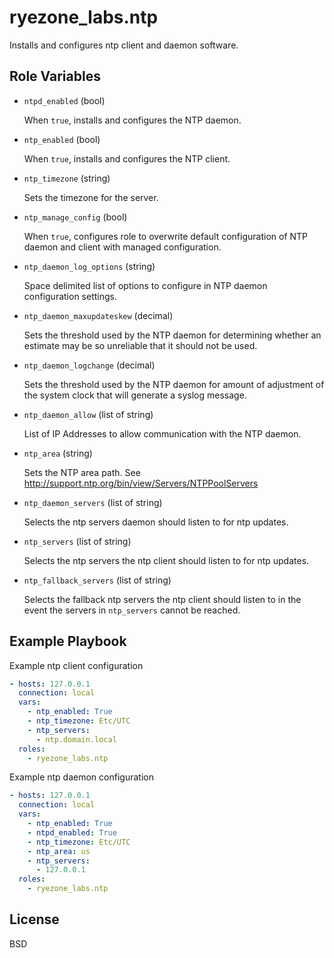 ryezone_labs.ntp
=========

Installs and configures ntp client and daemon software.

Role Variables
--------------

- `ntpd_enabled` (bool)

  When `true`, installs and configures the NTP daemon.

- `ntp_enabled` (bool)

  When `true`, installs and configures the NTP client.

- `ntp_timezone` (string)

  Sets the timezone for the server.

- `ntp_manage_config` (bool)

  When `true`, configures role to overwrite default configuration of NTP daemon
  and client with managed configuration.

- `ntp_daemon_log_options` (string)

  Space delimited list of options to configure in NTP daemon configuration
  settings.

- `ntp_daemon_maxupdateskew` (decimal)

  Sets the threshold used by the NTP daemon for determining whether an estimate
  may be so unreliable that it should not be used.

- `ntp_daemon_logchange` (decimal)

  Sets the threshold used by the NTP daemon for amount of adjustment of the
  system clock that will generate a syslog message.

- `ntp_daemon_allow` (list of string)

  List of IP Addresses to allow communication with the NTP daemon.

- `ntp_area` (string)

  Sets the NTP area path.  See http://support.ntp.org/bin/view/Servers/NTPPoolServers

- `ntp_daemon_servers` (list of string)

  Selects the ntp servers daemon should listen to for ntp updates.

- `ntp_servers` (list of string)

  Selects the ntp servers the ntp client should listen to for ntp updates.

- `ntp_fallback_servers` (list of string)

  Selects the fallback ntp servers the ntp client should listen to in the event
  the servers in `ntp_servers` cannot be reached.

Example Playbook
----------------

Example ntp client configuration

```yaml
- hosts: 127.0.0.1
  connection: local
  vars:
    - ntp_enabled: True
    - ntp_timezone: Etc/UTC
    - ntp_servers:
      - ntp.domain.local
  roles:
    - ryezone_labs.ntp
```

Example ntp daemon configuration

```yaml
- hosts: 127.0.0.1
  connection: local
  vars:
    - ntp_enabled: True
    - ntpd_enabled: True
    - ntp_timezone: Etc/UTC
    - ntp_area: us
    - ntp_servers:
      - 127.0.0.1
  roles:
    - ryezone_labs.ntp
```

License
-------

BSD
